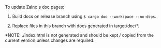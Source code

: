 To update Zaino's doc pages:

1. Build docs on release branch using `$ cargo doc --workspace --no-deps`.

2. Replace files in this branch with docs generated in target/doc/*.

*NOTE: ./index.html is not generated and should be kept / copied from the current version unless changes are required.
